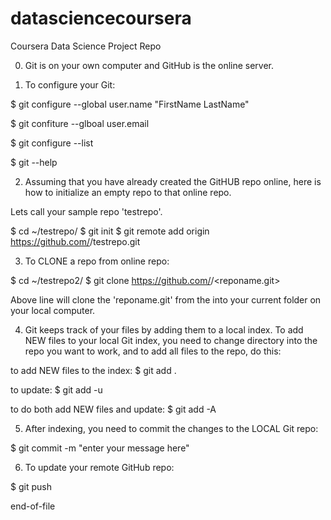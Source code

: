 datasciencecoursera
===================

Coursera Data Science Project Repo

0. Git is on your own computer and GitHub is the online server.

1. To configure your Git:

$ git configure --global user.name "FirstName LastName"

$ git confiture --glboal user.email <youremail>

$ git configure --list

$ git --help


2. Assuming that you have already created the GitHUB repo online, here is how
to initialize an empty repo to that online repo.  

Lets call your sample repo 'testrepo'.

$ cd ~/testrepo/
$ git init
$ git remote add origin https://github.com/<yourusername>/testrepo.git


3. To CLONE a repo from online repo:

$ cd ~/testrepo2/
$ git clone https://github.com/<username>/<reponame.git>

Above line will clone the 'reponame.git' from the <username> into your
current folder on your local computer.



4. Git keeps track of your files by adding them to a local index.
To add NEW files to your local Git index, you need to change directory into the
repo you want to work, and to add all files to the repo, do this:

to add NEW files to the index:
$ git add .

to update:
$ git add -u

to do both add NEW files and update:
$ git add -A



5. After indexing, you need to commit the changes to the LOCAL Git repo:

$ git commit -m "enter your message here"


6. To update your remote GitHub repo:

$ git push



end-of-file
